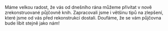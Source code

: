 
Máme velkou radost, že vás od dnešního rána můžeme přivítat v nově
zrekonstruované půjčovně knih.  Zapracovali jsme i většinu tipů na zlepšení,
které jsme od vás před rekonstrukcí dostali. Doufáme, že se vám půjčovna
bude líbit stejně jako nám!

